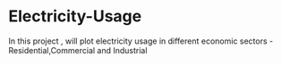 # Electricity-Usage
In this project , will plot electricity usage in different economic sectors - Residential,Commercial and Industrial
